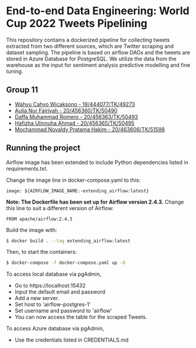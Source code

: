 
# End-to-end Data Engineering: World Cup 2022 Tweets Pipelining

This repository contains a dockerized pipeline for collecting tweets extracted from two different sources, which are Twitter scraping and dataset sampling. The pipeline is based on airflow DAGs and the tweets are stored in Azure Database for PostgreSQL. We utilize the data from the warehouse as the input for sentiment analysis predictive modelling and fine tuning.

## Group 11

- [Wahyu Cahyo Wicaksono - 19/444077/TK/49273](https://www.github.com/whycw010)
- [Aulia Nur Fajriyah - 20/456360/TK/50490](https://www.github.com/aulianurfajriyah)
- [Daffa Muhammad Romero - 20/456363/TK/50493](https://www.github.com/daffaromero)
- [Hafizha Ulinnuha Ahmad - 20/456365/TK/50495](https://www.github.com/hafizhaua)
- [Mochammad Novaldy Pratama Hakim - 20/463606/TK/51598](https://www.github.com/novaldypratama)

## Running the project

Airflow image has been extended to include Python dependencies listed in requirements.txt.

Change the image line in docker-compose.yaml to this:
```
image: ${AIRFLOW_IMAGE_NAME:-extending_airflow:latest}
```

<b>Note: The Dockerfile has been set up for Airflow version 2.4.3.</b> Change this line to suit a different version of Airflow:
```
FROM apache/airflow:2.4.3 
```

Build the image with:
```bash
$ docker build . --tag extending_airflow:latest
```

Then, to start the containers:
```bash
$ docker-compose -f docker-compose.yaml up -d
```

To access local database via pgAdmin,
- Go to https://localhost:15432
- Input the default email and password
- Add a new server. 
- Set host to 'airflow-postgres-1'
- Set username and password to 'airflow'
- You can now access the table for the scraped Tweets.

To access Azure database via pgAdmin,
- Use the credentials listed in CREDENTIALS.md

